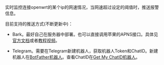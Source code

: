 实时监控连接openwrt的某个ip的网速情况，当网速超过设定的阈值时，推送报警信息。

目前支持的推送方式(不断更新中)：

+ Bark。最好自己在服务器中部署。也可以直接调用苹果的APNS接口。具体见[官方文档](https://bark.day.app/#/)或者[教程视频](https://www.bilibili.com/video/BV1qP411e7Qm/)。

+ Telegram。需要在Telegram新建机器人，获取机器人Token和ChatID。新建机器人在[BotFather机器人](https://t.me/BotFather)。查看ChatID在[Get My ChatID机器人](https://t.me/GetMyChatID_Bot)。
